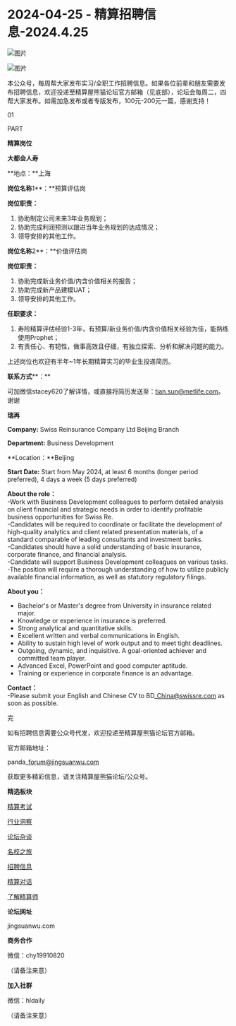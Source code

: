 # 2024-04-25 - 精算招聘信息-2024.4.25

![图片](https://mmbiz.qpic.cn/mmbiz_jpg/PVTr5cqOmdsiaicIRGthO3IhpdkibrFUWVU1xAtP9ZY24c0vAhCVJo55thjfrfia19NvibyVvich2UW9I8vGCty5LxNw/640?wx_fmt=jpeg&tp=webp&wxfrom=5&wx_lazy=1)

![图片](https://mmbiz.qpic.cn/mmbiz_png/7QRTvkK2qC63c02mKcsfAaJ8sNcicTvg22UkHHibvKiasFS9FS6E4FeV0Dibe7as7h4tm8p7EfNfI06adlGbL2icYjw/640?wx_fmt=png&tp=webp&wxfrom=5&wx_lazy=1)

本公众号，每周帮大家发布实习/全职工作招聘信息。如果各位前辈和朋友需要发布招聘信息，欢迎投递至精算屋熊猫论坛官方邮箱（见底部），论坛会每周二，四帮大家发布。如需加急发布或者专版发布，100元-200元一篇，感谢支持！

01

PART

**精算岗位**

**大都会人寿**

**地点：**上海

**岗位名称**1**：**预算评估岗

**岗位职责：**

1. 协助制定公司未来3年业务规划；
2. 协助完成利润预测以跟进当年业务规划的达成情况；
3. 领导安排的其他工作。

**岗位名称**2**：**价值评估岗

**岗位职责：**

1. 协助完成新业务价值/内含价值相关的报告；
2. 协助完成新产品建模UAT；
3. 领导安排的其他工作。

**任职要求：**

1. 寿险精算评估经验1-3年，有预算/新业务价值/内含价值相关经验为佳，能熟练使用Prophet；
2. 有责任心、有韧性，做事高效且仔细，有独立探索、分析和解决问题的能力。

上述岗位也欢迎有半年~1年长期精算实习的毕业生投递简历。

**联系方式****：**

可加微信stacey620了解详情，或直接将简历发送至：tian.sun@metlife.com。谢谢

**瑞再**

**Company:** Swiss Reinsurance Company Ltd Beijing Branch

**Department:** Business Development

**Location：**Beijing

**Start Date:** Start from May 2024, at least 6 months (longer period preferred), 4 days a week (5 days preferred)

**About the role：**  
-Work with Business Development colleagues to perform detailed analysis on client financial and strategic needs in order to identify profitable business opportunities for Swiss Re.  
-Candidates will be required to coordinate or facilitate the development of high-quality analytics and client related presentation materials, of a standard comparable of leading consultants and investment banks.  
-Candidates should have a solid understanding of basic insurance, corporate finance, and financial analysis.  
-Candidate will support Business Development colleagues on various tasks.  
-The position will require a thorough understanding of how to utilize publicly available financial information, as well as statutory regulatory filings.

**About you：**  
- Bachelor's or Master's degree from University in insurance related major.  
- Knowledge or experience in insurance is preferred.  
- Strong analytical and quantitative skills.  
- Excellent written and verbal communications in English.  
- Ability to sustain high level of work output and to meet tight deadlines.  
- Outgoing, dynamic, and inquisitive. A goal-oriented achiever and committed team player.  
- Advanced Excel, PowerPoint and good computer aptitude.  
- Training or experience in corporate finance is an advantage.

**Contact：**  
-Please submit your English and Chinese CV to BD\_China@swissre.com as soon as possible.


完

如有招聘信息需要公众号代发，欢迎投递至精算屋熊猫论坛官方邮箱。

官方邮箱地址：

panda\_forum@jingsuanwu.com

获取更多精彩信息，请关注精算屋熊猫论坛/公众号。

**精选板块**

[精算考试](https://mp.weixin.qq.com/mp/appmsgalbum?__biz=Mzg5NzkwMTMzMA==&action=getalbum&album_id=2804960172988448769#wechat_redirect)

[行业洞察](https://mp.weixin.qq.com/mp/appmsgalbum?__biz=Mzg5NzkwMTMzMA==&action=getalbum&album_id=2804965799378829313#wechat_redirect)

[论坛杂谈](https://mp.weixin.qq.com/mp/appmsgalbum?__biz=Mzg5NzkwMTMzMA==&action=getalbum&album_id=2804979947286315009#wechat_redirect)

[名校之旅](https://mp.weixin.qq.com/mp/appmsgalbum?__biz=Mzg5NzkwMTMzMA==&action=getalbum&album_id=2804975288236654595#wechat_redirect)

[招聘信息](https://mp.weixin.qq.com/mp/appmsgalbum?__biz=Mzg5NzkwMTMzMA==&action=getalbum&album_id=2809916434738069507#wechat_redirect)

[精算对话](https://mp.weixin.qq.com/mp/appmsgalbum?__biz=Mzg5NzkwMTMzMA==&action=getalbum&album_id=3028246288796221446#wechat_redirect)

[了解精算师](https://mp.weixin.qq.com/mp/appmsgalbum?__biz=Mzg5NzkwMTMzMA==&action=getalbum&album_id=2804971247444180995#wechat_redirect)

**论坛网址**

jingsuanwu.com

**商务合作**

微信：chy19910820

（请备注来意）

**加入社群**

微信：hldaily

（请备注来意）